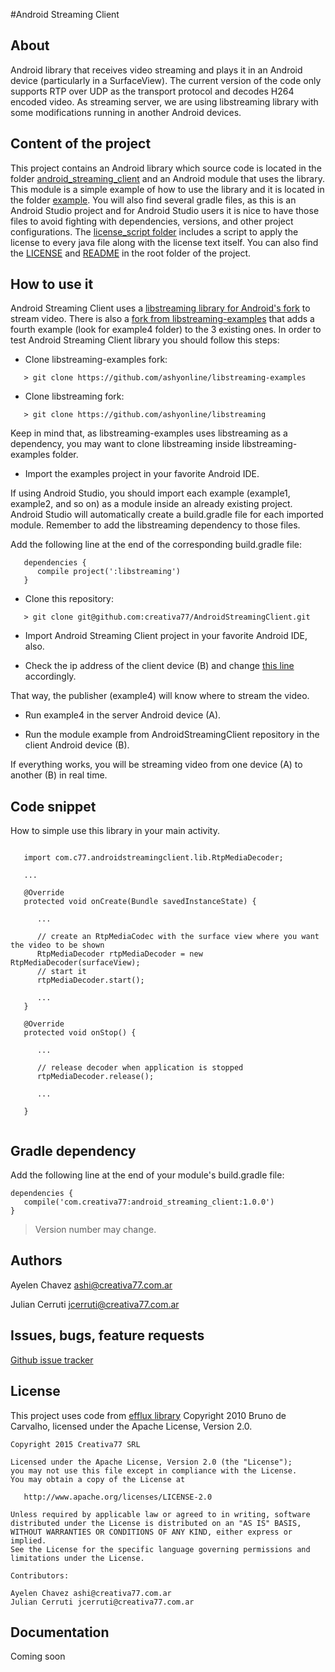 #Android Streaming Client

About
-----

Android library that receives video streaming and plays it in an Android device (particularly in a SurfaceView).
The current version of the code only supports RTP over UDP as the transport protocol and decodes H264 encoded video.
As streaming server, we are using libstreaming library with some modifications running in another Android devices.

Content of the project
----------------------

This project contains an Android library which source code is located in the folder [android_streaming_client](AndroidStreamingClient/tree/master/android_streaming_client) and an Android module that uses the library. This module is a simple example of how to use the library and it is located in the folder [example](AndroidStreamingClient/tree/master/example).
You will also find several gradle files, as this is an Android Studio project and for Android Studio users it is nice to have those files to avoid fighting with dependencies, versions, and other project configurations.
The [license_script folder](https://github.com/creativa77/AndroidStreamingClient/tree/master/license_script) includes a script to apply the license to every java file along with the license text itself.
You can also find the [LICENSE](https://github.com/creativa77/AndroidStreamingClient/blob/master/LICENCE) and [README](https://github.com/creativa77/AndroidStreamingClient/blob/master/README.md) in the root folder of the project.

How to use it
-------------

Android Streaming Client uses a [libstreaming library for Android's fork](https://github.com/ashyonline/libstreaming) to stream video. 
There is also a [fork from libstreaming-examples](https://github.com/ashyonline/libstreaming-examples) that adds a fourth example (look for example4 folder) to the 3 existing ones. 
In order to test Android Streaming Client library you should follow this steps:

* Clone libstreaming-examples fork:
```
   > git clone https://github.com/ashyonline/libstreaming-examples
```

* Clone libstreaming fork:
```
   > git clone https://github.com/ashyonline/libstreaming
```

Keep in mind that, as libstreaming-examples uses libstreaming as a dependency, you may want to clone libstreaming inside libstreaming-examples folder.

* Import the examples project in your favorite Android IDE.

If using Android Studio, you should import each example (example1, example2, and so on) as a module inside an already existing project. Android Studio will automatically create a build.gradle file for each imported module. Remember to add the libstreaming dependency to those files.

Add the following line at the end of the corresponding build.gradle file:
```
   dependencies {
      compile project(':libstreaming')
   }
```

* Clone this repository:
```
   > git clone git@github.com:creativa77/AndroidStreamingClient.git
```

* Import Android Streaming Client project in your favorite Android IDE, also.

* Check the ip address of the client device (B) and change [this line](https://github.com/ashyonline/libstreaming-examples/blob/master/example4/src/net/majorkernelpanic/example4/MainActivity.java#L25) accordingly. 

That way, the publisher (example4) will know where to stream the video.

* Run example4 in the server Android device (A).

* Run the module example from AndroidStreamingClient repository in the client Android device (B).

If everything works, you will be streaming video from one device (A) to another (B) in real time.

Code snippet
------------

How to simple use this library in your main activity.

```

   import com.c77.androidstreamingclient.lib.RtpMediaDecoder;
   
   ... 
   
   @Override
   protected void onCreate(Bundle savedInstanceState) {

      ...
   
      // create an RtpMediaCodec with the surface view where you want the video to be shown
      RtpMediaDecoder rtpMediaDecoder = new RtpMediaDecoder(surfaceView);   
      // start it
      rtpMediaDecoder.start();
      
      ...
   }
   
   @Override
   protected void onStop() {
      
      ...
      
      // release decoder when application is stopped
      rtpMediaDecoder.release();
      
      ...
      
   }
   
```

Gradle dependency
-----------------

Add the following line at the end of your module's build.gradle file:
```
dependencies {
   compile('com.creativa77:android_streaming_client:1.0.0')
}
```
> Version number may change.

Authors
-------

Ayelen Chavez <ashi@creativa77.com.ar>

Julian Cerruti <jcerruti@creativa77.com.ar>

Issues, bugs, feature requests
------------------------------

[Github issue tracker](https://github.com/creativa77/AndroidStreamingClient/issues/new)

License
-------

This project uses code from [efflux library](https://github.com/brunodecarvalho/efflux) Copyright 2010 Bruno de Carvalho, licensed under the Apache License, Version 2.0.

```
Copyright 2015 Creativa77 SRL

Licensed under the Apache License, Version 2.0 (the "License");
you may not use this file except in compliance with the License.
You may obtain a copy of the License at

   http://www.apache.org/licenses/LICENSE-2.0

Unless required by applicable law or agreed to in writing, software
distributed under the License is distributed on an "AS IS" BASIS,
WITHOUT WARRANTIES OR CONDITIONS OF ANY KIND, either express or implied.
See the License for the specific language governing permissions and
limitations under the License.

Contributors:

Ayelen Chavez ashi@creativa77.com.ar
Julian Cerruti jcerruti@creativa77.com.ar

```

Documentation
-------------

Coming soon
